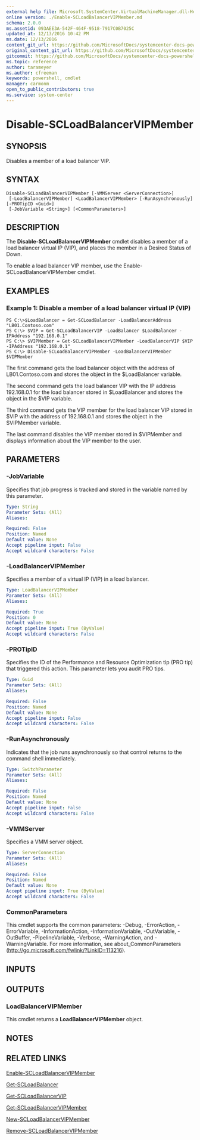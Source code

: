```yaml
---
external help file: Microsoft.SystemCenter.VirtualMachineManager.dll-Help.xml
online version: ./Enable-SCLoadBalancerVIPMember.md
schema: 2.0.0
ms.assetid: 093AEE3A-542F-464F-9518-7917C0B7025C
updated_at: 12/13/2016 10:42 PM
ms.date: 12/13/2016
content_git_url: https://github.com/MicrosoftDocs/systemcenter-docs-powershell/blob/master/systemcenter-cmdlets/VirtualMachineManager/v1/Disable-SCLoadBalancerVIPMember.md
original_content_git_url: https://github.com/MicrosoftDocs/systemcenter-docs-powershell/blob/master/systemcenter-cmdlets/VirtualMachineManager/v1/Disable-SCLoadBalancerVIPMember.md
gitcommit: https://github.com/MicrosoftDocs/systemcenter-docs-powershell/blob/ea9507ac2178040476af5407227db8cb97701ea9/systemcenter-cmdlets/VirtualMachineManager/v1/Disable-SCLoadBalancerVIPMember.md
ms.topic: reference
author: tarameyer
ms.author: cfreeman
keywords: powershell, cmdlet
manager: carmonm
open_to_public_contributors: true
ms.service: system-center
---
```


# Disable-SCLoadBalancerVIPMember

## SYNOPSIS
Disables a member of a load balancer VIP.

## SYNTAX

```
Disable-SCLoadBalancerVIPMember [-VMMServer <ServerConnection>]
 [-LoadBalancerVIPMember] <LoadBalancerVIPMember> [-RunAsynchronously] [-PROTipID <Guid>]
 [-JobVariable <String>] [<CommonParameters>]
```

## DESCRIPTION
The **Disable-SCLoadBalancerVIPMember** cmdlet disables a member of a load balancer virtual IP (VIP), and places the member in a Desired Status of Down.

To enable a load balancer VIP member, use the Enable-SCLoadBalancerVIPMember cmdlet.

## EXAMPLES

### Example 1: Disable a member of a load balancer virtual IP (VIP)
```
PS C:\>$LoadBalancer = Get-SCLoadBalancer -LoadBalancerAddress "LB01.Contoso.com"
PS C:\> $VIP = Get-SCLoadBalancerVIP -LoadBalancer $LoadBalancer -IPAddress "192.168.0.1"
PS C:\> $VIPMember = Get-SCLoadBalancerVIPMember -LoadBalancerVIP $VIP -IPAddress "192.168.0.1"
PS C:\> Disable-SCLoadBalancerVIPMember -LoadBalancerVIPMember $VIPMember
```

The first command gets the load balancer object with the address of LB01.Contoso.com and stores the object in the $LoadBalancer variable.

The second command gets the load balancer VIP with the IP address 192.168.0.1 for the load balancer stored in $LoadBalancer and stores the object in the $VIP variable.

The third command gets the VIP member for the load balancer VIP stored in $VIP with the address of 192.168.0.1 and stores the object in the $VIPMember variable.

The last command disables the VIP member stored in $VIPMember and displays information about the VIP member to the user.

## PARAMETERS

### -JobVariable
Specifies that job progress is tracked and stored in the variable named by this parameter.

```yaml
Type: String
Parameter Sets: (All)
Aliases: 

Required: False
Position: Named
Default value: None
Accept pipeline input: False
Accept wildcard characters: False
```

### -LoadBalancerVIPMember
Specifies a member of a virtual IP (VIP) in a load balancer.

```yaml
Type: LoadBalancerVIPMember
Parameter Sets: (All)
Aliases: 

Required: True
Position: 0
Default value: None
Accept pipeline input: True (ByValue)
Accept wildcard characters: False
```

### -PROTipID
Specifies the ID of the Performance and Resource Optimization tip (PRO tip) that triggered this action.
This parameter lets you audit PRO tips.

```yaml
Type: Guid
Parameter Sets: (All)
Aliases: 

Required: False
Position: Named
Default value: None
Accept pipeline input: False
Accept wildcard characters: False
```

### -RunAsynchronously
Indicates that the job runs asynchronously so that control returns to the command shell immediately.

```yaml
Type: SwitchParameter
Parameter Sets: (All)
Aliases: 

Required: False
Position: Named
Default value: None
Accept pipeline input: False
Accept wildcard characters: False
```

### -VMMServer
Specifies a VMM server object.

```yaml
Type: ServerConnection
Parameter Sets: (All)
Aliases: 

Required: False
Position: Named
Default value: None
Accept pipeline input: True (ByValue)
Accept wildcard characters: False
```

### CommonParameters
This cmdlet supports the common parameters: -Debug, -ErrorAction, -ErrorVariable, -InformationAction, -InformationVariable, -OutVariable, -OutBuffer, -PipelineVariable, -Verbose, -WarningAction, and -WarningVariable. For more information, see about_CommonParameters (http://go.microsoft.com/fwlink/?LinkID=113216).

## INPUTS

## OUTPUTS

### LoadBalancerVIPMember
This cmdlet returns a **LoadBalancerVIPMember** object.

## NOTES

## RELATED LINKS

[Enable-SCLoadBalancerVIPMember](xref:VirtualMachineManager/v1/Enable-SCLoadBalancerVIPMember.md)

[Get-SCLoadBalancer](xref:VirtualMachineManager/v1/Get-SCLoadBalancer.md)

[Get-SCLoadBalancerVIP](xref:VirtualMachineManager/v1/Get-SCLoadBalancerVIP.md)

[Get-SCLoadBalancerVIPMember](xref:VirtualMachineManager/v1/Get-SCLoadBalancerVIPMember.md)

[New-SCLoadBalancerVIPMember](xref:VirtualMachineManager/v1/New-SCLoadBalancerVIPMember.md)

[Remove-SCLoadBalancerVIPMember](xref:VirtualMachineManager/v1/Remove-SCLoadBalancerVIPMember.md)

